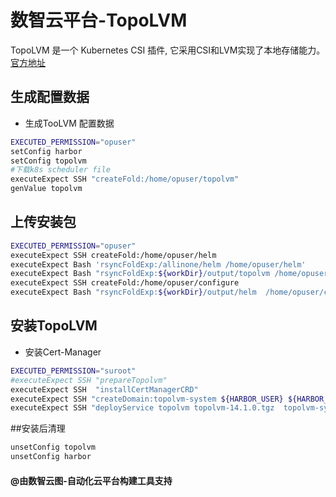 # 数智云平台-TopoLVM

TopoLVM 是一个 Kubernetes CSI 插件,
它采用CSI和LVM实现了本地存储能力。[官方地址](https://github.com/topolvm/topolvm#readme)

## 生成配置数据

- 生成TooLVM 配置数据

````bash
EXECUTED_PERMISSION="opuser"
setConfig harbor
setConfig topolvm
#下载k8s scheduler file 
executeExpect SSH "createFold:/home/opuser/topolvm"
genValue topolvm
````

## 上传安装包

````bash
EXECUTED_PERMISSION="opuser"
executeExpect SSH createFold:/home/opuser/helm
executeExpect Bash 'rsyncFoldExp:/allinone/helm /home/opuser/helm'
executeExpect Bash "rsyncFoldExp:${workDir}/output/topolvm /home/opuser/topolvm"
executeExpect SSH createFold:/home/opuser/configure
executeExpect Bash "rsyncFoldExp:${workDir}/output/helm  /home/opuser/configure"
````

## 安装TopoLVM

- 安装Cert-Manager

````bash
EXECUTED_PERMISSION="suroot"
#executeExpect SSH "prepareTopolvm"
executeExpect SSH  "installCertManagerCRD"
executeExpect SSH "createDomain:topolvm-system ${HARBOR_USER} ${HARBOR_PASSWORD} ${HARBOR_URI}"
executeExpect SSH "deployService topolvm topolvm-14.1.0.tgz  topolvm-system"

````

##安装后清理

````bash
unsetConfig topolvm
unsetConfig harbor
````

#### @由数智云图-自动化云平台构建工具支持